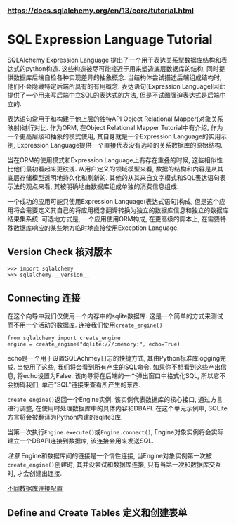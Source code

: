 ### https://docs.sqlalchemy.org/en/13/core/tutorial.html

# SQL Expression Language Tutorial

SQLAlchemy Expression Language 提出了一个用于表达关系型数据库结构和表达式的python构造. 这些构造被尽可能接近于用来塑造底层数据库的结构, 同时提供数据库后端自检各种实现差异的抽象概念. 当结构体尝试描述后端组成结构时, 他们不会隐藏特定后端所具有的有用概念. 表达语句(Expression Language)因此提供了一个用来写后端中立SQL的表达式的方法, 但是不试图强迫表达式是后端中立的.

表达语句常用于和构建于他上层的独特API Object Relational Mapper(对象关系映射)进行对比. 作为ORM, 在Object Relational Mapper Tutorial中有介绍, 作为一个更高层级和抽象的模式使用, 其自身就是一个Expression Language的实用示例, Expression Language提供一个直接代表没有选项的关系数据库的原始结构.

当在ORM的使用模式和Expression Language上有存在重叠的时候, 这些相似性比他们最初看起来更肤浅. 从用户定义的领域模型来看, 数据的结构和内容是从其底层存储模型透明地持久化和刷新的. 其他的从其来自文字模式和SQL表达语句表示法的观点来看, 其被明确地由数据库组成单独的消费信息组成.

一个成功的应用可能只使用Expression Language(表达式语句)构成, 但是这个应用将会需要定义其自己的将应用概念翻译转换为独立的数据库信息和独立的数据库结果集系统. 可选地方式是, 一个应用使用ORM构成, 在更高级的脚本上, 在需要特殊数据库响应的某些地方临时地直接使用Exception Language.

## Version Check 核对版本

    >>> import sqlalchemy
    >>> sqlalchemy.__version__

## Connecting 连接

在这个向导中我们仅使用一个内存中的sqlite数据库. 这是一个简单的方式来测试而不用一个活动的数据库. 连接我们使用`create_engine()`

    from sqlalchemy import create_engine
    engine = create_engine("dqlite:///:memory:", echo=True)

echo是一个用于设置SQLAchmey日志的快捷方式, 其由Python标准库logging完成. 当使用了这些, 我们将会看到所有产生的SQL命令. 如果你不想看到这些产出信息, 将echo设置为False. 该向导将在后端的一个弹出窗口中格式化SQL, 所以它不会妨碍我们; 单击"SQL"链接来查看所产生的东西.

`create_engine()`返回一个Engine实例. 该实例代表数据库的核心接口, 通过方言进行调整, 在使用时处理数据库中的具体内容和DBAPI. 在这个单元示例中, SQLite方言将会被翻译为Python内建的sqlite3库.

当第一次执行`Engine.execute()`或`Engine.connect()`, Engine对象实例将会实际建立一个DBAPI连接到数据库, 该连接会用来发送SQL.

*注意* Engine和数据库间的链接是一个惰性连接, 当Engine对象实例第一次被`create_engine()`创建时, 其并没尝试和数据库连接, 只有当第一次和数据库交互时, 才会创建出连接.

[不同数据库连接配置](https://docs.sqlalchemy.org/en/13/core/engines.html#database-urls)

## Define and Create Tables 定义和创建表单

